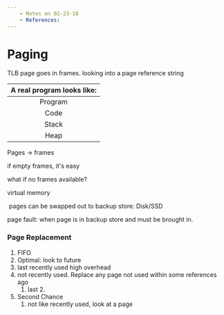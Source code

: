 ```yaml
---
    - Notes on 02-23-18
    - References:
---
```

# Paging



TLB page goes in frames. looking into a page reference string





| A real program looks like: |
| :------------------------: |
|          Program           |
|            Code            |
|           Stack            |
|            Heap            |





Pages -> frames

if empty frames, it's easy

what if no frames available?

virtual memory

​	 pages can be swapped out to backup store: Disk/SSD

page fault: when page is in backup store and must be brought in.



### Page Replacement

1. FIFO
2. Optimal: look to future
3. last recently used high overhead
4. not recently used. Replace any page not used within some references ago
   1. last 2.
5. Second Chance
   1. not like recently used, look at a page 